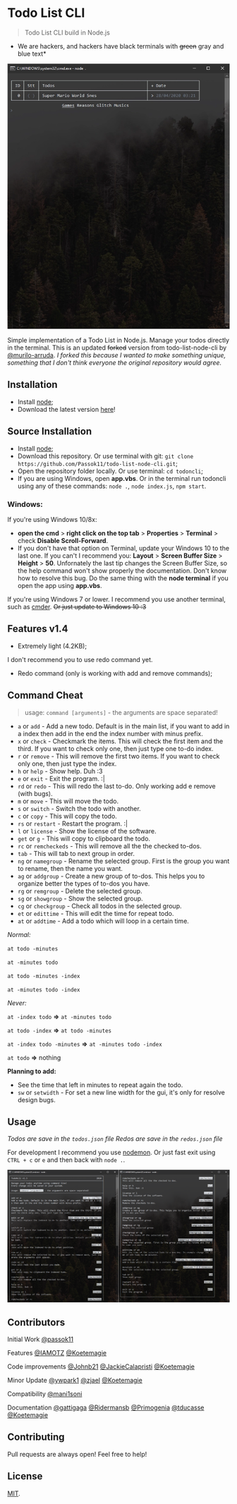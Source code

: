 # Todo List CLI
> Todo List CLI build in Node.js

* We are hackers, and hackers have black terminals with ~~green~~ gray and blue text*

![Template](/preview/template.webp?raw=trueg)

Simple implementation of a Todo List in Node.js. Manage your todos directly in the terminal. This is an updated ~~forked~~ version from todo-list-node-cli by [@murilo-arruda](https://github.com/murilo-arruda). *I forked this because I wanted to make something unique, something that I don't think everyone the original repository would agree.*

## Installation

- Install [node](https://nodejs.org/);
- Download the latest version [here](https://github.com/Koetemagie/todoncli/releases/latest)!

## Source Installation

- Install [node](https://nodejs.org/);
- Download this repository. Or use terminal with git: `git clone https://github.com/Passok11/todo-list-node-cli.git`;
- Open the repository folder locally. Or use terminal: `cd todoncli`;
- If you are using Windows, open **app.vbs**. Or in the terminal run todoncli using any of these commands: `node .`, `node index.js`, `npm start`.

### Windows:

If you're using Windows 10/8x: 
- **open the cmd** > **right click on the top tab** > **Properties** > **Terminal** > check **Disable Scroll-Forward**.
- If you don't have that option on Terminal, update your Windows 10 to the last one. If you can't I recommend you: **Layout** > **Screen Buffer Size** > **Height** > **50**.
Unfornately the last tip changes the Screen Buffer Size, so the help command won't show properly the documentation. Don't know how to resolve this bug. 
Do the same thing with the **node terminal** if you open the app using **app.vbs**.

If you're using Windows 7 or lower. I recommend you use another terminal, such as [cmder](http://cmder.net/). ~~Or just update to Windows 10 :3~~

## Features v1.4

* Extremely light (4.2KB);

I don't recommend you to use redo command yet.

* Redo command (only is working with add and remove commands);

## Command Cheat

> usage: `command [arguments]` - the arguments are space separated!

* `a` or `add` - Add a new todo. Default is in the main list, if you want to add in a index then add in the end the index number with minus prefix.
* `x` or `check` - Checkmark the items. This will check the first item and the third. If you want to check only one, then just type one to-do index.
* `r` or `remove` - This will remove the first two items. If you want to check only one, then just type the index.
* `h` or `help` - Show help. Duh :3
* `e` or `exit` - Exit the program. :|
* `rd` or `redo` - This will redo the last to-do. Only working add e remove (with bugs).
* `m` or `move` - This will move the todo.
* `s` or `switch` - Switch the todo with another.
* `c` or `copy` - This will copy the todo.
* `rs` or `restart` - Restart the program. :|
* `l` or `license` - Show the license of the software.
* `get` or `g` - This will copy to clipboard the todo.
* `rc` or `remcheckeds` - This will remove all the the checked to-dos.
* `tab` - This will tab to next group in order.
* `ng` or `namegroup` - Rename the selected group. First is the group you want to rename, then the name you want.
* `ag` or `addgroup` - Create a new group of to-dos. This helps you to organize better the types of to-dos you have.
* `rg` or `remgroup` - Delete the selected group.
* `sg` or `showgroup` - Show the selected group.
* `cg` or `checkgroup` - Check all todos in the selected group.
* `et` or `edittime` - This will edit the time for repeat todo.
* `at` or `addtime` - Add a todo which will loop in a certain time.

*Normal:*

`at todo -minutes`

`at -minutes todo`

`at todo -minutes -index`

`at -minutes todo -index`

*Never:*

`at -index todo` **=>** `at -minutes todo`

`at todo -index` **=>** `at todo -minutes`

`at -index todo -minutes` **=>** `at -minutes todo -index`

`at todo` **=>** nothing

**Planning to add:**
* See the time that left in minutes to repeat again the todo.
* `sw` or `setwidth` - For set a new line width for the gui, it's only for resolve design bugs.

## Usage

*Todos are save in the `todos.json` file*
*Redos are save in the `redos.json` file*

For development I recommend you use [nodemon](https://nodemon.io/). Or just fast exit using `CTRL + c` or `e` and then back with `node .`.

![Documentation](/preview/documentation.png?raw=trueg)

## Contributors

Initial Work
[@passok11](https://twitter.com/passocabr)

Features
[@IAMOTZ](https://github.com/IAMOTZ)
[@Koetemagie](https://github.com/Koetemagie)

Code improvements
[@Johnb21](https://github.com/Johnb21)
[@JackieCalapristi](https://github.com/JackieCalapristi)
[@Koetemagie](https://github.com/Koetemagie)

Minor Update
[@ywpark1](https://github.com/ywpark1)
[@zjael](https://github.com/zjael)
[@Koetemagie](https://github.com/Koetemagie)

Compatibility
[@mani1soni](https://github.com/mani1soni)

Documentation
[@gattigaga](https://github.com/gattigaga)
[@Ridermansb](https://github.com/Ridermansb)
[@Primogenia](https://github.com/Primogenia)
[@tducasse](https://github.com/tducasse)
[@Koetemagie](https://github.com/Koetemagie)

## Contributing

Pull requests are always open! Feel free to help!

## License

[MIT](/LICENSE.md?raw=trueg).